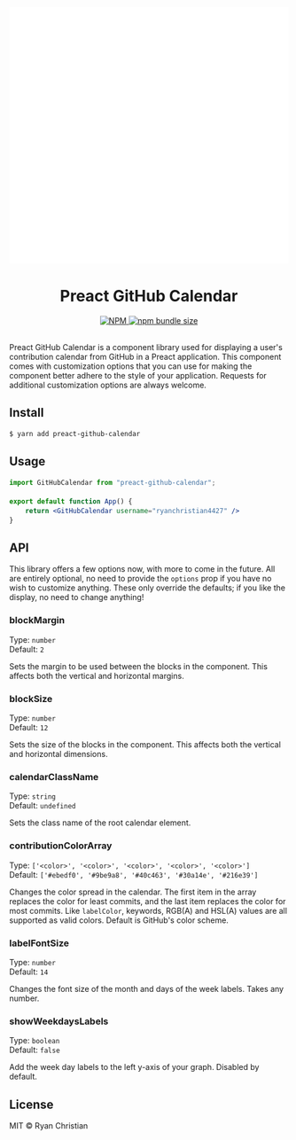 <div align="center">
  <img src="https://github.com/ryanchristian4427/preact-github-calendar/blob/master/media/carbon.svg?raw=true" alt="Preact GitHub Calendar" width="600" />
</div>

<h1 align="center">Preact GitHub Calendar</h1>

<div align="center">
    <a href="https://github.com/RyanChristian4427/preact-github-calendar/blob/master/LICENSE">
        <img alt="NPM" src="https://img.shields.io/npm/l/preact-github-calendar?color=brightgreen">
    </a>
    <a href="https://bundlephobia.com/result?p=preact-github-calendar">
        <img alt="npm bundle size" src="https://img.shields.io/bundlephobia/minzip/preact-github-calendar">
    </a>
</div>

<br />

Preact GitHub Calendar is a component library used for displaying a user's contribution calendar from GitHub in a Preact application. This component comes with customization options that you can use for making the component better adhere to the style of your application. Requests for additional customization options are always welcome. 

## Install

```
$ yarn add preact-github-calendar
```

## Usage

```jsx
import GitHubCalendar from "preact-github-calendar";

export default function App() {
    return <GitHubCalendar username="ryanchristian4427" />
}
```

## API

This library offers a few options now, with more to come in the future. All are entirely optional, no need to provide the `options` prop if you have no wish to customize anything. These only override the defaults; if you like the display, no need to change anything!

### blockMargin
Type: `number`<br/>
Default: `2`

Sets the margin to be used between the blocks in the component. This affects both the vertical and horizontal margins.

### blockSize
Type: `number`<br/>
Default: `12`

Sets the size of the blocks in the component. This affects both the vertical and horizontal dimensions.

### calendarClassName
Type: `string`<br/>
Default: `undefined`

Sets the class name of the root calendar element.

### contributionColorArray
Type: `['<color>', '<color>', '<color>', '<color>', '<color>']`<br/>
Default: `['#ebedf0', '#9be9a8', '#40c463', '#30a14e', '#216e39']`

Changes the color spread in the calendar. The first item in the array replaces the color for least commits, and the last item replaces the color for most commits. Like `labelColor`, keywords, RGB(A) and HSL(A) values are all supported as valid colors. Default is GitHub's color scheme.

### labelFontSize
Type: `number`<br/>
Default: `14`

Changes the font size of the month and days of the week labels. Takes any number.

### showWeekdaysLabels
Type: `boolean`<br/>
Default: `false`

Add the week day labels to the left y-axis of your graph. Disabled by default.

## License

MIT © Ryan Christian
